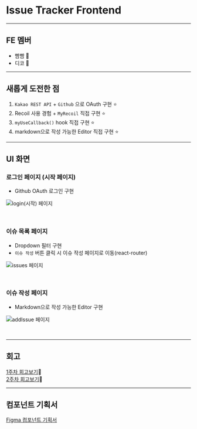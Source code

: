 # Issue Tracker Frontend

---

## FE 멤버
- 빰빰 🦦
- 디코 🐰

---

## 새롭게 도전한 점
1. `Kakao REST API` + `Github` 으로 OAuth 구현 ⭐️
2. Recoil 사용 경험 + `MyRecoil` 직접 구현 ⭐️
3. `myUseCallback()` hook 직접 구현 ⭐️
4. markdown으로 작성 가능한 Editor 직접 구현 ⭐️

----

## UI 화면


### 로그인 페이지 (시작 페이지)
- Github OAuth 로그인 구현

![login(시작) 페이지](https://user-images.githubusercontent.com/65105537/122518922-d126b980-d04c-11eb-9e19-241a978734ff.gif)

<br>

### 이슈 목록 페이지
- Dropdown 필터 구현
- `이슈 작성` 버튼 클릭 시 이슈 작성 페이지로 이동(react-router)

![issues 페이지](https://user-images.githubusercontent.com/65105537/122519049-f9aeb380-d04c-11eb-8181-f70b472fb42e.gif)


<br>

### 이슈 작성 페이지
- Markdown으로 작성 가능한 Editor 구현

![addIssue 페이지](https://user-images.githubusercontent.com/65105537/122519129-134ffb00-d04d-11eb-8a03-17fbda0f73b9.gif)

<br>

---
## 회고
<a href="https://www.notion.so/hyunahpark/1-d979a20ee1aa4cb4b9c44b44a840ec9d">1주차 회고보기</a>🌷
<br>
<a href="https://www.notion.so/hyunahpark/2-18babd62a30f4f50a43fff495a82c062">2주차 회고보기</a>🌸
<br>

-----
## 컴포넌트 기획서
<a href="https://www.figma.com/file/SW21Kg5JmsZ1hPLyfUaa9N/FE_%EC%9D%B4%EC%8A%88%ED%8A%B8%EB%9E%98%EC%BB%A4-%EA%B8%B0%ED%9A%8D%EC%84%9C?node-id=71%3A974">Figma 컴포넌트 기획서<a>
